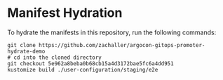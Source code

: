 # Manifest Hydration

To hydrate the manifests in this repository, run the following commands:

```shell
git clone https://github.com/zachaller/argocon-gitops-promoter-hydrate-demo
# cd into the cloned directory
git checkout 5e962a8beba0b68cb15a4d3172bae5fc6a4dd951
kustomize build ./user-configuration/staging/e2e
```
